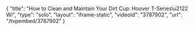 {
    "title": "How to Clean and Maintain Your Dirt Cup: Hoover T-Series\u2122 Wi",
    "type": "solo",
    "layout": "iframe-static",
    "videoId": "3787902",
    "url": "\/tvpembed\/3787902"
}